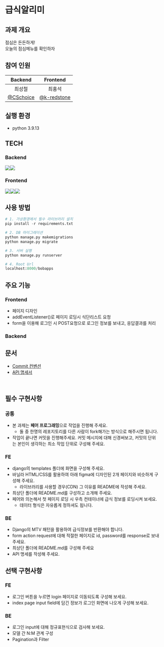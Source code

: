# 급식알리미

## 과제 개요

점심은 든든하게!  
오늘의 점심메뉴를 확인하자

## 참여 인원

|Backend|Frontend| 
|:----:|:----:|
|최성철|최홍석|
|[@CSchoice](https://github.com/CSchoice)|[@k-redstone](https://github.com/k-redstone)|

## 실행 환경

 - python 3.9.13


## TECH
 ### Backend

  <img src="https://img.shields.io/badge/Python-3776AB?style=for-the-badge&logo=Python&logoColor=white"/><img src="https://img.shields.io/badge/django-092E20?style=for-the-badge&logo=django&logoColor=white"/>

### Frontend

  <img src="https://img.shields.io/badge/html5-E34F26?style=for-the-badge&logo=html5&logoColor=white"/><img src="https://img.shields.io/badge/CSS3-1572B6?style=for-the-badge&logo=CSS3&logoColor=white"/><img src="https://img.shields.io/badge/javascript-F7DF1E?style=for-the-badge&logo=javascript&logoColor=white"/>




## 사용 방법
```python
# 1. 가상환경에서 필수 라이브러리 설치
pip install -r requirements.txt

# 2. DB 마이그레이션
python manage.py makemigrations
python manage.py migrate

# 3. 서버 실행
python manage.py runserver

# 4. Root Url
localhost:8000/bobapps

```


## 주요 기능

### Frontend
- 페이지 디자인
- addEventListener()로 페이지 로딩시 식단리스트 요청
- form을 이용해 로그인 시 POST요청으로 로그인 정보를 보내고, 응답결과를 처리

### Backend



## 문서
 - [Commit 컨벤션](./docs/GIT_CONVENTION.md)
 - [API 명세서](./docs/API_DOCS.md)



<br/>

## 필수 구현사항

### 공통
- 본 과제는 **페어 프로그래밍**으로 작업을 진행해 주세요.
    - 둘 중 한명의 레포지토리를 다른 사람이 fork해가는 방식으로 해주시면 됩니다.
- 작업이 끝나면 커밋을 진행해주세요. 커밋 메시지에 대해 신경써보고, 커밋의 단위는 본인이 생각하는 최소 작업 단위로 구성해 주세요.

### FE
- django의 templates 폴더에 화면을 구성해 주세요.
- 바닐라 HTML/CSS를 활용하여 아래 figma에 디자인된 2개 페이지와 비슷하게 구성해 주세요.
    - 라이브러리를 사용할 경우(CDN) 그 이유를 README에 작성해 주세요.
- 최상단 폴더에 README.md를 구성하고 소개해 주세요.
- 페어와 의논해서 첫 페이지 로딩 시 우측 컨테이너에 급식 정보를 로딩시켜 보세요.
    - 데이터 형식은 자유롭게 정하셔도 됩니다.

### BE

- Django의 MTV 패턴을 활용하여 급식정보를 반환해야 합니다.
- form action request에 대해 적절한 페이지로 id, password를 response로 보내주세요.
- 최상단 폴더에 README.md를 구성해 주세요
- API 명세를 작성해 주세요.


## 선택 구현사항

### FE

- 로그인 버튼을 누르면 login 페이지로 이동되도록 구성해 보세요.
- index page input field에 담긴 정보가 로그인 화면에 나오게 구성해 보세요.

### BE

- 로그인 input에 대해 정규표현식으로 검사해 보세요.
- 모델 간 N:M 관계 구성
- Pagination과 Filter
